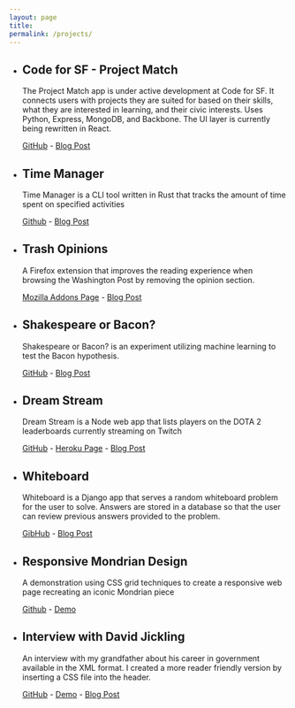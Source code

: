 ```yaml
---
layout: page
title:
permalink: /projects/
---
```


<ul class="post-list">
  <li class="project">
    <h2 class="project-title">Code for SF - Project Match</h2>
    <p class="project-text">The Project Match app is under active development at Code for SF. It connects users with projects they are suited for based on their skills, what they are interested in learning, and their civic interests. Uses Python, Express, MongoDB, and Backbone. The UI layer is currently being rewritten in React.</p>
    <div class="project-links"><a href="https://github.com/designforsf/brigade-matchmaker">GitHub</a> - <a href="https://pauljickling.github.io/2018/06/15/code-for-sf-messaging.html">Blog Post</a></div>
  </li>
  
  <li class="project">
    <h2 class="project-title">Time Manager</h2>
    <p class="project-text">Time Manager is a CLI tool written in Rust that tracks the amount of time spent on specified activities</p>
    <div class="project-links"><a href="https://github.com/pauljickling/time-manager">Github</a> - <a href="https://pauljickling.github.io/2019/02/20/building-your-first-program-in-rust.html">Blog Post</a></div>
  </li>

  <li class="project">
    <h2 class="project-title">Trash Opinions</h2>
    <p class="project-text">A Firefox extension that improves the reading experience when browsing the Washington Post by removing the opinion section.</p>
    <div class="project-links"><a href="https://addons.mozilla.org/en-US/firefox/addon/trash-opinions/">Mozilla Addons Page</a> - <a href="https://pauljickling.github.io/2019/03/08/trash-opinions.html">Blog Post</a></div>
  </li>
  
  <li class="project">
    <h2 class="project-title">Shakespeare or Bacon?</h2>
    <p class="project-text">Shakespeare or Bacon? is an experiment utilizing machine learning to test the Bacon hypothesis.</p>
    <div class="project-links"><a href="https://github.com/pauljickling/shakespeare-or-bacon">GitHub</a> - <a href="https://pauljickling.github.io/2018/08/31/experiment-machine-learning-part-one.html">Blog Post</a></div>
  </li>

  <li class="project">
    <h2 class="project-title">Dream Stream</h2>
    <p class="project-text">Dream Stream is a Node web app that lists players on the DOTA 2 leaderboards currently streaming on Twitch</p>
    <div class="project-links"><a href="https://github.com/pauljickling/Dream-Stream">GitHub</a> - <a href="https://dreamstream.herokuapp.com">Heroku Page</a> - <a href="https://pauljickling.github.io/2017/03/29/Dream-Stream-Evaluation.html">Blog Post</a></div>
  </li>

  <li class="project">
    <h2 class="project-title">Whiteboard</h2>
    <p class="project-text">Whiteboard is a Django app that serves a random whiteboard problem for the user to solve. Answers are stored in a database so that the user can review previous answers provided to the problem.</p>
    <div class="project-links"><a href="https://github.com/pauljickling/whiteboard">GibHub</a> - <a href="https://pauljickling.github.io/2018/07/30/Whiteboard.html">Blog Post</a></div>
  </li>

  <li class="project">
    <h2 class="project-title">Responsive Mondrian Design</h2>
    <p class="project-text">A demonstration using CSS grid techniques to create a responsive web page recreating an iconic Mondrian piece</p>
    <div class="project-links"><a href="https://github.com/pauljickling/Mondrian-Grid-Demo">Github</a> - <a href="https://pauljickling.github.io/sites/mondrian">Demo</a></div>
  </li>

  <li class="project">
    <h2 class="project-title">Interview with David Jickling</h2>
    <p class="project-text">An interview with my grandfather about his career in government available in the XML format. I created a more reader friendly version by inserting a CSS file into the header.</p>
    <div class="project-links"><a href="https://github.com/pauljickling/Interview-with-David-Jickling">GitHub</a> - <a href="https://pauljickling.github.io/sites/loc/loc.xml">Demo</a> - <a href="https://pauljickling.github.io/2017/04/02/Interview-With-David-Jickling-Evaluation.html">Blog Post</a></div>
  </li>
</ul>
